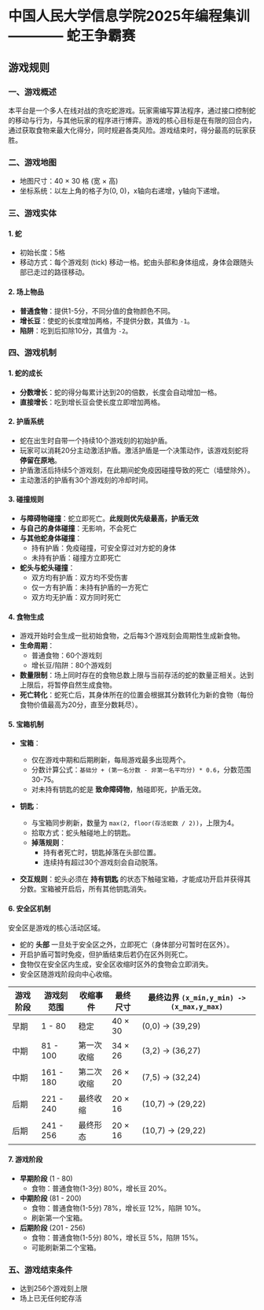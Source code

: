 # 中国人民大学信息学院2025年编程集训 ———— 蛇王争霸赛

## 游戏规则

### 一、游戏概述

本平台是一个多人在线对战的贪吃蛇游戏。玩家需编写算法程序，通过接口控制蛇的移动与行为，与其他玩家的程序进行博弈。游戏的核心目标是在有限的回合内，通过获取食物来最大化得分，同时规避各类风险。游戏结束时，得分最高的玩家获胜。

### 二、游戏地图

- 地图尺寸：40 × 30 格 (宽 × 高)
- 坐标系统：以左上角的格子为(0, 0)，x轴向右递增，y轴向下递增。

### 三、游戏实体

#### 1. 蛇

- 初始长度：5格
- 移动方式：每个游戏刻 (tick) 移动一格。蛇由头部和身体组成，身体会跟随头部已走过的路径移动。

#### 2. 场上物品

- **普通食物**：提供1-5分，不同分值的食物颜色不同。
- **增长豆**：使蛇的长度增加两格，不提供分数，其值为 `-1`。
- **陷阱**：吃到后扣除10分，其值为 `-2`。

### 四、游戏机制

#### 1. 蛇的成长

- **分数增长**：蛇的得分每累计达到20的倍数，长度会自动增加一格。
- **直接增长**：吃到增长豆会使长度立即增加两格。

#### 2. 护盾系统

- 蛇在出生时自带一个持续10个游戏刻的初始护盾。
- 玩家可以消耗20分主动激活护盾。激活护盾是一个决策动作，该游戏刻蛇将 **停留在原地**。
- 护盾激活后持续5个游戏刻，在此期间蛇免疫因碰撞导致的死亡（墙壁除外）。
- 主动激活的护盾有30个游戏刻的冷却时间。

#### 3. 碰撞规则

- **与障碍物碰撞**：蛇立即死亡。**此规则优先级最高，护盾无效**
- **与自己的身体碰撞**：无影响，不会死亡
- **与其他蛇身体碰撞**：
  - 持有护盾：免疫碰撞，可安全穿过对方蛇的身体
  - 未持有护盾：碰撞方立即死亡
- **蛇头与蛇头碰撞**：
  - 双方均有护盾：双方均不受伤害
  - 仅一方有护盾：未持有护盾的一方死亡
  - 双方均无护盾：双方同时死亡

#### 4. 食物生成

- 游戏开始时会生成一批初始食物，之后每3个游戏刻会周期性生成新食物。
- **生命周期**：
  - 普通食物：60个游戏刻
  - 增长豆/陷阱：80个游戏刻
- **数量限制**：场上同时存在的食物总数上限与当前存活的蛇的数量正相关。达到上限后，将暂停自然生成食物。
- **死亡转化**：蛇死亡后，其身体所在的位置会根据其分数转化为新的食物（每份食物价值最高为20分，直至分数耗尽）。

#### 5. 宝箱机制

- **宝箱**：

  - 仅在游戏中期和后期刷新，每局游戏最多出现两个。
  - 分数计算公式：`基础分 + (第一名分数 - 非第一名平均分) * 0.6`，分数范围30-75。
  - 对未持有钥匙的蛇是 **致命障碍物**，触碰即死，护盾无效。
- **钥匙**：

  - 与宝箱同步刷新，数量为 `max(2, floor(存活蛇数 / 2))`，上限为4。
  - 拾取方式：蛇头触碰地上的钥匙。
  - **掉落规则**：
    - 持有者死亡时，钥匙掉落在头部位置。
    - 连续持有超过30个游戏刻会自动脱落。
- **交互规则**：蛇头必须在 **持有钥匙** 的状态下触碰宝箱，才能成功开启并获得其分数。宝箱被开启后，所有其他钥匙消失。

#### 6. 安全区机制

安全区是游戏的核心活动区域。

- 蛇的 **头部** 一旦处于安全区之外，立即死亡（身体部分可暂时在区外）。
- 开启护盾可暂时免疫，但护盾结束后若仍在区外则死亡。
- 食物仅在安全区内生成，安全区收缩时区外的食物会立即消失。
- 安全区随游戏阶段向中心收缩。

| 游戏阶段 | 游戏刻范围 | 收缩事件   | 最终尺寸 | 最终边界 `(x_min,y_min) -> (x_max,y_max)` |
| -------- | ---------- | ---------- | -------- | ----------------------------------------- |
| 早期     | 1 - 80     | 稳定       | 40 × 30  | (0,0) -> (39,29)                          |
| 中期     | 81 - 100   | 第一次收缩 | 34 × 26  | (3,2) -> (36,27)                          |
| 中期     | 161 - 180  | 第二次收缩 | 26 × 20  | (7,5) -> (32,24)                          |
| 后期     | 221 - 240  | 最终收缩   | 20 × 16  | (10,7) -> (29,22)                         |
| 后期     | 241 - 256  | 最终形态   | 20 × 16  | (10,7) -> (29,22)                         |

#### 7. 游戏阶段

- **早期阶段** (1 - 80)
  - 食物：普通食物(1-3分) 80%，增长豆 20%。
- **中期阶段** (81 - 200)
  - 食物：普通食物(1-5分) 78%，增长豆 12%，陷阱 10%。
  - 刷新第一个宝箱。
- **后期阶段** (201 - 256)
  - 食物：普通食物(1-5分) 80%，增长豆 5%，陷阱 15%。
  - 可能刷新第二个宝箱。

### 五、游戏结束条件

- 达到256个游戏刻上限
- 场上已无任何蛇存活
